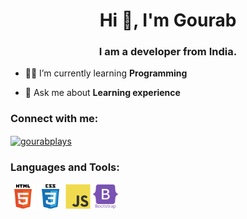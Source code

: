 <h1 align="center">Hi 👋, I'm Gourab</h1>
<h3 align="center">I am a developer from India.</h3>

- 👨‍💻 I’m currently learning **Programming**

- 💬 Ask me about **Learning experience**

<h3 align="left">Connect with me:</h3>
<p align="left">
<a href="https://twitter.com/gourabplays" target="blank"><img align="center" src="https://raw.githubusercontent.com/rahuldkjain/github-profile-readme-generator/master/src/images/icons/Social/twitter.svg" alt="gourabplays" height="30" width="40" /></a>
</p>

<h3 align="left">Languages and Tools:</h3>
<p align="left"> 
<img src="https://raw.githubusercontent.com/devicons/devicon/master/icons/html5/html5-original-wordmark.svg" alt="html5" width="40" height="40"/>
<img src="https://raw.githubusercontent.com/devicons/devicon/master/icons/css3/css3-original-wordmark.svg" alt="css3" width="40" height="40"/>
<img src="https://raw.githubusercontent.com/devicons/devicon/master/icons/javascript/javascript-original.svg" alt="javascript" width="40" height="40"/>
<img src="https://raw.githubusercontent.com/devicons/devicon/master/icons/bootstrap/bootstrap-plain-wordmark.svg" alt="bootstrap" padding-left="100" width="40" height="40"/>
</p>
